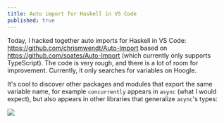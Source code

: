 ```yaml
---
title: Auto import for Haskell in VS Code
published: true
---
```


Today, I hacked together auto imports for Haskell in VS Code: https://github.com/chrismwendt/Auto-Import based on https://github.com/soates/Auto-Import (which currently only supports TypeScript). The code is very rough, and there is a lot of room for improvement. Currently, it only searches for variables on Hoogle.

It's cool to discover other packages and modules that export the same variable name, for example `concurrently` appears in `async` (what I would expect), but also appears in other libraries that generalize `async`'s types:

![](/assets/concurrently-imports.png) <!-- .element height="50%" width="50%" -->
